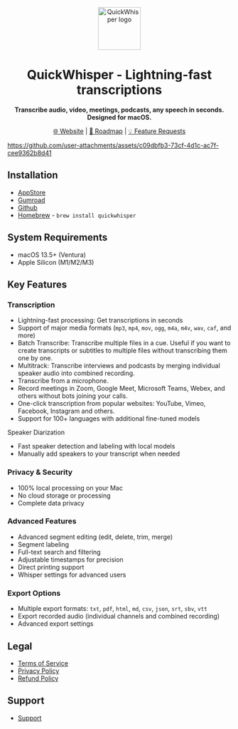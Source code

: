 <p align="center">
  <a target="blank" href="https://quickwhisper.app">
    <img
        width="96px"
        alt="QuickWhisper logo"
        src="https://github.com/user-attachments/assets/3e5030e2-3ae1-42e5-ae8c-af862faa3ef7"
    />
  </a>
</p>

<h1 align="center">QuickWhisper - Lightning-fast transcriptions</h1> 
<p align="center">
  <strong>Transcribe audio, video, meetings, podcasts, any speech in seconds. Designed for macOS.</strong>
  <br/>
</p>

<p align="center">
  <a target="_blank" href="https://quickwhisper.app">🌐 Website</a> |
  <a target="_blank" href="https://quickwhisper.featurebase.app/roadmap">🎯 Roadmap</a> |
  <a target="_blank" href="https://quickwhisper.featurebase.app/">💡 Feature Requests</a>
</p>

https://github.com/user-attachments/assets/c09dbfb3-73cf-4d1c-ac7f-cee9362b8d41

## Installation

- [AppStore](https://apps.apple.com/app/apple-store/id6479579136?pt=125225287&ct=github_qw_repo&mt=8)
- [Gumroad](https://iwtcom.gumroad.com/l/quickwhisper)
- [Github](https://github.com/quickwhisperapp/quickwhisper/releases)
- [Homebrew](https://formulae.brew.sh/cask/quickwhisper) - ``brew install quickwhisper``

## System Requirements

- macOS 13.5+ (Ventura)
- Apple Silicon (M1/M2/M3)

## Key Features

### Transcription
- Lightning-fast processing: Get transcriptions in seconds
- Support of major media formats (`mp3`, `mp4`, `mov`, `ogg`, `m4a`, `m4v`, `wav`, `caf`, and more)
- Batch Transcribe: Transcribe multiple files in a cue. Useful if you want to create transcripts or subtitles to multiple files without transcribing them one by one.
- Multitrack: Transcribe interviews and podcasts by merging individual speaker audio into combined recording.
- Transcribe from a microphone.
- Record meetings in Zoom, Google Meet, Microsoft Teams, Webex, and others without bots joining your calls.
- One-click transcription from popular websites: YouTube, Vimeo, Facebook, Instagram and others.
- Support for 100+ languages with additional fine-tuned models

Speaker Diarization
- Fast speaker detection and labeling with local models 
- Manually add speakers to your transcript when needed

### Privacy & Security
- 100% local processing on your Mac
- No cloud storage or processing
- Complete data privacy

### Advanced Features
- Advanced segment editing (edit, delete, trim, merge)
- Segment labeling
- Full-text search and filtering
- Adjustable timestamps for precision
- Direct printing support
- Whisper settings for advanced users

### Export Options
- Multiple export formats: `txt`, `pdf`, `html`, `md`, `csv`, `json`, `srt`, `sbv`, `vtt`
- Export recorded audio (individual channels and combined recording)
- Advanced export settings

## Legal

- [Terms of Service](https://quickwhisperapp.s3.us-west-002.backblazeb2.com/terms.html)
- [Privacy Policy](https://quickwhisperapp.s3.us-west-002.backblazeb2.com/privacy.html)
- [Refund Policy](https://quickwhisperapp.s3.us-west-002.backblazeb2.com/refund.html)

## Support

- [Support](https://iwt-whisper.atlassian.net/servicedesk/customer/portals)

